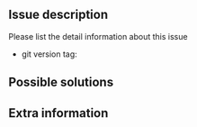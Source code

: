 ## Issue description
Please list the detail information about this issue
* git version tag: 

## Possible solutions

## Extra information
